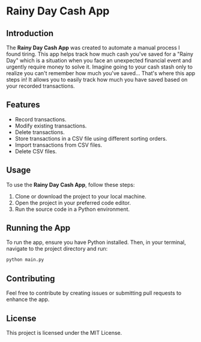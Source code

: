 # Rainy Day Cash App

## Introduction
The **Rainy Day Cash App** was created to automate a manual process I found tiring. This app helps track how much cash you've saved for a "Rainy Day" which is a situation when you face an unexpected financial event and urgently require money to solve it. 
Imagine going to your cash stash only to realize you can't remember how much you've saved... That's where this app steps in! It allows you to easily track how much you have saved based on your recorded transactions.

## Features
- Record transactions.
- Modify existing transactions.
- Delete transactions.
- Store transactions in a CSV file using different sorting orders.
- Import transactions from CSV files.
- Delete CSV files.

## Usage
To use the **Rainy Day Cash App**, follow these steps:
1. Clone or download the project to your local machine.
2. Open the project in your preferred code editor.
3. Run the source code in a Python environment.

## Running the App
To run the app, ensure you have Python installed. Then, in your terminal, navigate to the project directory and run:
```bash
python main.py
```

## Contributing
Feel free to contribute by creating issues or submitting pull requests to enhance the app.

## License
This project is licensed under the MIT License.


